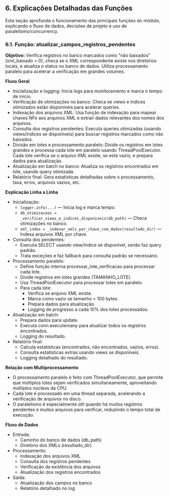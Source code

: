 ## 6. Explicações Detalhadas das Funções
Esta seção aprofunda o funcionamento das principais funções do módulo, explicando o fluxo de dados, decisões de projeto e uso de paralelismo/concurrency.

### 6.1. Função: atualizar_campos_registros_pendentes
**Objetivo:**
Verifica registros no banco marcados como "não baixados" (xml_baixado = 0), checa se o XML correspondente existe nos diretórios locais, e atualiza o status no banco de dados. Utiliza processamento paralelo para acelerar a verificação em grandes volumes.

**Fluxo Geral**
- Inicialização e logging: Inicia logs para monitoramento e marca o tempo de início.
- Verificação de otimizações no banco: Checa se views e índices otimizados estão disponíveis para acelerar queries.
- Indexação dos arquivos XML: Usa função de indexação para mapear chaves NFe aos arquivos XML e extrair dados relevantes dos nomes dos arquivos.
- Consulta dos registros pendentes: Executa queries otimizadas (usando views/índices se disponíveis) para buscar registros marcados como não baixados.
- Divisão em lotes e processamento paralelo: Divide os registros em lotes grandes e processa cada lote em paralelo usando ThreadPoolExecutor. Cada lote verifica se o arquivo XML existe, se está vazio, e prepara dados para atualização.
- Atualização em batch no banco: Atualiza os registros encontrados em lote, usando query otimizada.
- Relatório final: Gera estatísticas detalhadas sobre o processamento, taxa, erros, arquivos vazios, etc.

**Explicação Linha a Linha**
- Inicialização:
    - `logger.info(...)` — Inicia log e marca tempo.
    - `db_otimizacoes = _verificar_views_e_indices_disponiveis(db_path)` — Checa otimizações no banco.
    - `xml_index = _indexar_xmls_por_chave_com_dados(resultado_dir)` — Indexa arquivos XML por chave.
- Consulta dos pendentes:
    - Executa SELECT usando view/índice se disponível, senão faz query padrão.
    - Trata exceções e faz fallback para consulta padrão se necessário.
- Processamento paralelo:
    - Define função interna processar_lote_verificacao para processar cada lote.
    - Divide registros em lotes grandes (TAMANHO_LOTE).
    - Usa ThreadPoolExecutor para processar lotes em paralelo.
    - Para cada lote:
        - Verifica se arquivo XML existe.
        - Marca como vazio se tamanho < 100 bytes.
        - Prepara dados para atualização.
        - Logging de progresso a cada 10% dos lotes processados.
- Atualização em batch:
    - Prepara dados para update.
    - Executa conn.executemany para atualizar todos os registros encontrados.
    - Logging do resultado.
- Relatório final:
    - Calcula estatísticas (encontrados, não encontrados, vazios, erros).
    - Consulta estatísticas extras usando views se disponíveis.
    - Logging detalhado do resultado.

**Relação com Multiprocessamento**
- O processamento paralelo é feito com ThreadPoolExecutor, que permite que múltiplos lotes sejam verificados simultaneamente, aproveitando múltiplos núcleos da CPU.
- Cada lote é processado em uma thread separada, acelerando a verificação de arquivos no disco.
- O paralelismo é especialmente útil quando há muitos registros pendentes e muitos arquivos para verificar, reduzindo o tempo total de execução.

**Fluxo de Dados**
- Entrada:
    - Caminho do banco de dados (db_path)
    - Diretório dos XMLs (resultado_dir)
- Processamento:
    - Indexação dos arquivos XML
    - Consulta dos registros pendentes
    - Verificação da existência dos arquivos
    - Atualização dos registros encontrados
- Saída:
    - Atualização dos campos no banco
    - Relatório detalhado no log
